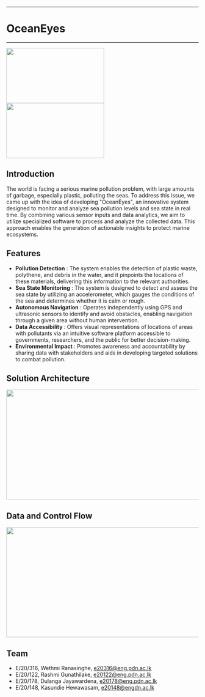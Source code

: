 ___
# OceanEyes
___

<img src ="https://github.com/wethmiranasinghe/e20-3yp-OceanEyes/blob/main/docs/images/impacts-of-plastic-in-the-ocean-on-sealife-Entangled_Turtle.jpg" width="256" height="144"/>  <img src ="https://github.com/wethmiranasinghe/e20-3yp-OceanEyes/blob/main/docs/images/Plastic_floating.png" width="256" height="144" align="centre"/>


## Introduction

The world is facing a serious marine pollution problem, with large amounts of garbage, especially plastic, polluting the seas. To address this issue, we came up with the idea of developing "OceanEyes", an innovative system designed to monitor and analyze sea pollution levels and sea state in real time. By combining various sensor inputs and data analytics, we aim to utilize specialized software to process and analyze the collected data. This approach enables the generation of actionable insights to protect marine ecosystems.

## Features
- **Pollution Detection** : The system enables the detection of plastic waste, polythene, and debris in the water, and it pinpoints the locations of these materials, delivering this information to the relevant authorities.
- **Sea State Monitoring** : The system is designed to detect and assess the sea state by utilizing an accelerometer, which gauges the conditions of the sea and determines whether it is calm or rough.
- **Autonomous Navigation** : Operates independently using GPS and ultrasonic sensors to identify and avoid obstacles, enabling navigation through a given area without human intervention.
- **Data Accessibility** : Offers visual representations of locations of areas with pollutants via an intuitive software platform accessible to governments, researchers, and the public for better decision-making.
- **Environmental Impact** : Promotes awareness and accountability by sharing data with stakeholders and aids in developing targeted solutions to combat pollution.

## Solution Architecture
<img src ="https://github.com/wethmiranasinghe/e20-3yp-OceanEyes/blob/main/docs/images/solarchi.JPG" width="512" height="288"/>

## Data and Control Flow
<img src ="https://github.com/wethmiranasinghe/e20-3yp-OceanEyes/blob/main/docs/images/Data_Control_Flow.jpg" width="512" height="288"/>

## Team
-  E/20/316, Wethmi Ranasinghe, [e20316@eng.pdn.ac.lk](mailto:e20316@eng.pdn.ac.lk)
-  E/20/122, Rashmi Gunathilake, [e20122@eng.pdn.ac.lk](mailto:e20122@eng.pdn.ac.lk)
-  E/20/178, Dulanga Jayawardena, [e20178@eng.pdn.ac.lk](mailto:e20178@eng.pdn.ac.lk)
-  E/20/148, Kasundie Hewawasam, [e20148@engdn.ac.lk](mailto:e20148@eng.pdn.ac.lk)



